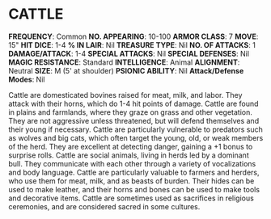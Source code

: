 # CATTLE

**FREQUENCY**: Common
**NO. APPEARING**: 10-100
**ARMOR CLASS**: 7
**MOVE**: 15"
**HIT DICE**: 1-4
**% IN LAIR**: Nil
**TREASURE TYPE**: Nil
**NO. OF ATTACKS**: 1
**DAMAGE/ATTACK**: 1-4
**SPECIAL ATTACKS**: Nil
**SPECIAL DEFENSES**: Nil
**MAGIC RESISTANCE**: Standard
**INTELLIGENCE**: Animal
**ALIGNMENT**: Neutral
**SIZE**: M (5' at shoulder)
**PSIONIC ABILITY**: Nil
**Attack/Defense Modes**: Nil

Cattle are domesticated bovines raised for meat, milk, and labor. They attack with their horns, which do 1-4 hit points of damage. Cattle are found in plains and farmlands, where they graze on grass and other vegetation. They are not aggressive unless threatened, but will defend themselves and their young if necessary. Cattle are particularly vulnerable to predators such as wolves and big cats, which often target the young, old, or weak members of the herd. They are excellent at detecting danger, gaining a +1 bonus to surprise rolls. Cattle are social animals, living in herds led by a dominant bull. They communicate with each other through a variety of vocalizations and body language. Cattle are particularly valuable to farmers and herders, who use them for meat, milk, and as beasts of burden. Their hides can be used to make leather, and their horns and bones can be used to make tools and decorative items. Cattle are sometimes used as sacrifices in religious ceremonies, and are considered sacred in some cultures.
